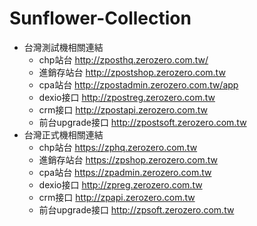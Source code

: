 # Sunflower-Collection
+ 台灣測試機相關連結
    + chp站台 http://zposthq.zerozero.com.tw/
    + 進銷存站台 http://zpostshop.zerozero.com.tw
    + cpa站台 http://zpostadmin.zerozero.com.tw/app
	+ dexio接口 http://zpostreg.zerozero.com.tw
    + crm接口 http://zpostapi.zerozero.com.tw
    + 前台upgrade接口 http://zpostsoft.zerozero.com.tw
+ 台灣正式機相關連結
    * chp站台 https://zphq.zerozero.com.tw
    + 進銷存站台 https://zpshop.zerozero.com.tw
    + cpa站台 https://zpadmin.zerozero.com.tw
    + dexio接口 http://zpreg.zerozero.com.tw
    + crm接口 http://zpapi.zerozero.com.tw
    + 前台upgrade接口 http://zpsoft.zerozero.com.tw
